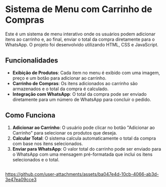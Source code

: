 # Sistema de Menu com Carrinho de Compras

Este é um sistema de menu interativo onde os usuários podem adicionar itens ao carrinho e, ao final, enviar o total da compra diretamente para o WhatsApp. O projeto foi desenvolvido utilizando HTML, CSS e JavaScript.

## Funcionalidades

- **Exibição de Produtos**: Cada item no menu é exibido com uma imagem, preço e um botão para adicionar ao carrinho.
- **Carrinho de Compras**: Os itens adicionados ao carrinho são armazenados e o total da compra é calculado.
- **Integração com WhatsApp**: O total da compra pode ser enviado diretamente para um número de WhatsApp para concluir o pedido.


## Como Funciona

1. **Adicionar ao Carrinho**: O usuário pode clicar no botão "Adicionar ao Carrinho" para selecionar os produtos que deseja.
2. **Calcular Total**: O sistema calcula automaticamente o total da compra com base nos itens selecionados.
3. **Enviar para WhatsApp**: O valor total do carrinho pode ser enviado para o WhatsApp com uma mensagem pré-formatada que inclui os itens selecionados e o total.

##


https://github.com/user-attachments/assets/ba047e4d-10cb-4066-ab3d-3e47ea09cce3

